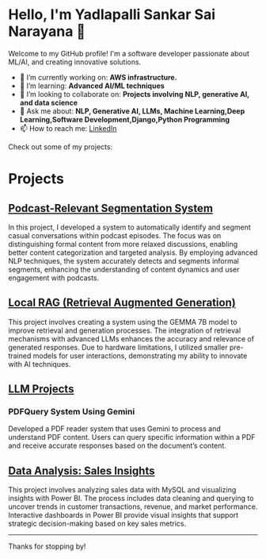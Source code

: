 # Hello, I'm Yadlapalli Sankar Sai Narayana 👋

Welcome to my GitHub profile! I'm a software developer passionate about ML/AI, and creating innovative solutions.

- 🔭 I’m currently working on: **AWS infrastructure.**
- 🌱 I’m learning: **Advanced AI/ML techniques**
- 👯 I’m looking to collaborate on: **Projects involving NLP, generative AI, and data science**
- 💬 Ask me about: **NLP, Generative AI, LLMs, Machine Learning,Deep Learning,Software Development,Django,Python Programming**
- 📫 How to reach me: [LinkedIn](https://www.linkedin.com/in/sankar-sai-narayana-yadlapalli/)

Check out some of my projects:
# Projects

## [Podcast-Relevant Segmentation System](https://github.com/s-a-n-k-a-r-2-7-0-6/podcast-segmentation)

In this project, I developed a system to automatically identify and segment casual conversations within podcast episodes. The focus was on distinguishing formal content from more relaxed discussions, enabling better content categorization and targeted analysis. By employing advanced NLP techniques, the system accurately detects and segments informal segments, enhancing the understanding of content dynamics and user engagement with podcasts.

## [Local RAG (Retrieval Augmented Generation)](https://github.com/s-a-n-k-a-r-2-7-0-6/Local-RAG-Retrieval-Augmented-Generation-)

This project involves creating a system using the GEMMA 7B model to improve retrieval and generation processes. The integration of retrieval mechanisms with advanced LLMs enhances the accuracy and relevance of generated responses. Due to hardware limitations, I utilized smaller pre-trained models for user interactions, demonstrating my ability to innovate with AI techniques.

## [LLM Projects](https://github.com/s-a-n-k-a-r-2-7-0-6/LLM-Projects)

### PDFQuery System Using Gemini

Developed a PDF reader system that uses Gemini to process and understand PDF content. Users can query specific information within a PDF and receive accurate responses based on the document’s content.

## [Data Analysis: Sales Insights](https://github.com/s-a-n-k-a-r-2-7-0-6/DATA-ANALYSIS-SALES-INSIGHTS)

This project involves analyzing sales data with MySQL and visualizing insights with Power BI. The process includes data cleaning and querying to uncover trends in customer transactions, revenue, and market performance. Interactive dashboards in Power BI provide visual insights that support strategic decision-making based on key sales metrics.

---

Thanks for stopping by!

